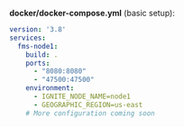 **docker/docker-compose.yml** (basic setup):
```yaml
version: '3.8'
services:
  fms-node1:
    build: .
    ports:
      - "8080:8080"
      - "47500:47500"
    environment:
      - IGNITE_NODE_NAME=node1
      - GEOGRAPHIC_REGION=us-east
    # More configuration coming soon

